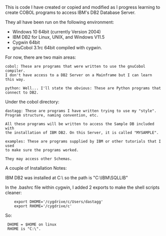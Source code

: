 This is code I have created or copied and modified as I progress learning to create 
COBOL programs to access IBM's DB2 Database Server.

They all have been run on the following environment:

* Windows 10 64bit (currently Version 2004)
* IBM DB2 for Linux, UNIX, and Windows V11.5
* Cygwin 64bit
* gnuCobol 3.1rc 64bit compiled with cygwin.


For now, there are two main areas:

    cobol: These are programs that were written to use the gnuCobol compiler. 
    I don't have access to a DB2 Server on a Mainframe but I can learn this way.

    python: Well... I'll state the obvious: These are Python programs that connect to DB2.

Under the cobol directory:

    dastagg: These are programs I have written trying to use my "style". 
    Program structure, naming convention, etc. 
    
    All these programs will be written to access the Sample DB included with 
    the installation of IBM DB2. On this Server, it is called "MYSAMPLE".

    examples: These are programs supplied by IBM or other tutorials that I used 
    to make sure the programs worked. 
    
    They may access other Schemas.


A couple of Installation Notes:

IBM DB2 was installed at C:\ so the path is "C:\IBM\SQLLIB"

In the .bashrc file within cygwin, I added 2 exports to make the 
shell scripts cleaner:

```
    export DHOME='/cygdrive/c/Users/dastagg'
    export RHOME='/cygdrive/c'
```
So:
     
     DHOME = $HOME on linux
     RHOME is "C:\".

